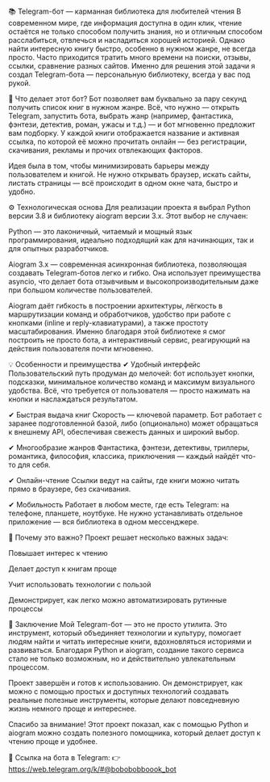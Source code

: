 📚 Telegram-бот — карманная библиотека для любителей чтения
В современном мире, где информация доступна в один клик, чтение остаётся не только способом получить знания, но и отличным способом расслабиться, отвлечься и насладиться хорошей историей. Однако найти интересную книгу быстро, особенно в нужном жанре, не всегда просто. Часто приходится тратить много времени на поиски, отзывы, ссылки, сравнение разных сайтов. Именно для решения этой задачи я создал Telegram-бота — персональную библиотеку, всегда у вас под рукой.

🧠 Что делает этот бот?
Бот позволяет вам буквально за пару секунд получить список книг в нужном жанре. Всё, что нужно — открыть Telegram, запустить бота, выбрать жанр (например, фантастика, фэнтези, детектив, роман, ужасы и т.д.) — и бот мгновенно предложит вам подборку. У каждой книги отображается название и активная ссылка, по которой её можно прочитать онлайн — без регистрации, скачивания, рекламы и прочих отвлекающих факторов.

Идея была в том, чтобы минимизировать барьеры между пользователем и книгой. Не нужно открывать браузер, искать сайты, листать страницы — всё происходит в одном окне чата, быстро и удобно.

⚙️ Технологическая основа
Для реализации проекта я выбрал Python версии 3.8 и библиотеку aiogram версии 3.x. Этот выбор не случаен:

Python — это лаконичный, читаемый и мощный язык программирования, идеально подходящий как для начинающих, так и для опытных разработчиков.

Aiogram 3.x — современная асинхронная библиотека, позволяющая создавать Telegram-ботов легко и гибко. Она использует преимущества asyncio, что делает бота отзывчивым и высокопроизводительным даже при большом количестве пользователей.

Aiogram даёт гибкость в построении архитектуры, лёгкость в маршрутизации команд и обработчиков, удобство при работе с кнопками (inline и reply-клавиатурами), а также простоту масштабирования. Именно благодаря этой библиотеке я смог построить не просто бота, а интерактивный сервис, реагирующий на действия пользователя почти мгновенно.

💡 Особенности и преимущества
✔ Удобный интерфейс
Пользовательский путь продуман до мелочей: бот использует кнопки, подсказки, минимальное количество команд и максимум визуального удобства. Всё, что требуется от пользователя — просто нажимать на кнопки и наслаждаться результатом.

✔ Быстрая выдача книг
Скорость — ключевой параметр. Бот работает с заранее подготовленной базой, либо (опционально) может обращаться к внешнему API, обеспечивая свежесть данных и широкий выбор.

✔ Многообразие жанров
Фантастика, фэнтези, детективы, триллеры, романтика, философия, классика, приключения — каждый найдёт что-то для себя.

✔ Онлайн-чтение
Ссылки ведут на сайты, где книги можно читать прямо в браузере, без скачивания.

✔ Мобильность
Работает в любом месте, где есть Telegram: на телефоне, планшете, ноутбуке. Не нужно устанавливать отдельное приложение — вся библиотека в одном мессенджере.

🎯 Почему это важно?
Проект решает несколько важных задач:

Повышает интерес к чтению

Делает доступ к книгам проще

Учит использовать технологии с пользой

Демонстрирует, как легко можно автоматизировать рутинные процессы

🧩 Заключение
Мой Telegram-бот — это не просто утилита. Это инструмент, который объединяет технологии и культуру, помогает людям найти и читать интересные книги, вдохновляться историями и развиваться. Благодаря Python и aiogram, создание такого сервиса стало не только возможным, но и действительно увлекательным процессом.

Проект завершён и готов к использованию. Он демонстрирует, как можно с помощью простых и доступных технологий создавать реальные полезные инструменты, которые делают повседневную жизнь немного проще и интереснее.

Спасибо за внимание!
Этот проект показал, как с помощью Python и aiogram можно создать полезного помощника, который делает доступ к чтению проще и удобнее.

📎 Ссылка на бота в Telegram:
👉https://web.telegram.org/k/#@bobobobboook_bot
